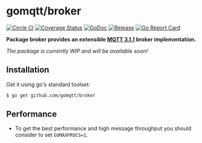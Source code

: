 # gomqtt/broker

[![Circle CI](https://img.shields.io/circleci/project/gomqtt/broker.svg)](https://circleci.com/gh/gomqtt/broker)
[![Coverage Status](https://coveralls.io/repos/gomqtt/broker/badge.svg?branch=master&service=github)](https://coveralls.io/github/gomqtt/broker?branch=master)
[![GoDoc](https://godoc.org/github.com/gomqtt/broker?status.svg)](http://godoc.org/github.com/gomqtt/broker)
[![Release](https://img.shields.io/github/release/gomqtt/broker.svg)](https://github.com/gomqtt/broker/releases)
[![Go Report Card](http://goreportcard.com/badge/gomqtt/broker)](http://goreportcard.com/report/gomqtt/broker)

**Package broker provides an extensible [MQTT 3.1.1](http://docs.oasis-open.org/mqtt/mqtt/v3.1.1/) broker implementation.**

_The package is currently WIP and will be available soon!_

## Installation

Get it using go's standard toolset:

```bash
$ go get github.com/gomqtt/broker
```

## Performance

- To get the best performance and high message throughput you should consider to set `GOMAXPROCS=1`.
